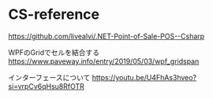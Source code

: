 # CS-reference

https://github.com/livealvi/.NET-Point-of-Sale-POS--Csharp

WPFのGridでセルを結合する
https://www.paveway.info/entry/2019/05/03/wpf_gridspan

インターフェースについて
https://youtu.be/U4FhAs3hveo?si=vrpCv6qHsu8RfOTR
